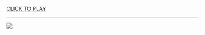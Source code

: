 
<a href="https://premium76.site?title=15_minutes_of_an_nfl_game_nyt&ref=13M">CLICK TO PLAY</a></h3>
<hr>

<a href="https://premium76.site?title=15_minutes_of_an_nfl_game_nyt&ref=13M"><img src="https://clearcache.store/games.png"></a>


